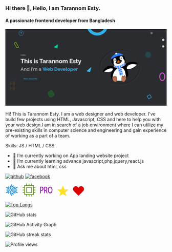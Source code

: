 ### Hi there 👋, Hello, I am Tarannom Esty.
#### A passionate frontend developer from Bangladesh
![A passionate frontend developer from Bangladesh](https://github.com/tarannomesty/tarannomesty/blob/main/2.png)

Hi! This is Tarannom Esty. I am a web designer and web developer. I've build few projects using HTML, Javascript, CSS and here to help you with your web design.I am in search of a job environment where I can utilize my pre-existing skills in computer science and engineering and gain experience of working as a part of a team.

Skills:  JS / HTML / CSS

- 🔭 I’m currently working on App landing website project 
- 🌱 I’m currently learning advance javascript,php,jquery,react.js 
- 💬 Ask me about html, css 


[<img src='https://cdn.jsdelivr.net/npm/simple-icons@3.0.1/icons/github.svg' alt='github' height='40'>](https://github.com/tarannomesty)  [<img src='https://cdn.jsdelivr.net/npm/simple-icons@3.0.1/icons/facebook.svg' alt='facebook' height='40'>](https://www.facebook.com/tarannomesty)  

<a href='https://archiveprogram.github.com/'><img src='https://raw.githubusercontent.com/acervenky/animated-github-badges/master/assets/acbadge.gif' width='40' height='40'></a> <a href='https://docs.github.com/en/developers'><img src='https://raw.githubusercontent.com/acervenky/animated-github-badges/master/assets/devbadge.gif' width='40' height='40'></a> <a href='https://github.com/pricing'><img src='https://raw.githubusercontent.com/acervenky/animated-github-badges/master/assets/pro.gif' width='40' height='40'></a> <a href='https://stars.github.com/'><img src='https://raw.githubusercontent.com/acervenky/animated-github-badges/master/assets/starbadge.gif' width='35' height='35'></a> <a href='https://docs.github.com/en/github/supporting-the-open-source-community-with-github-sponsors'><img src='https://raw.githubusercontent.com/acervenky/animated-github-badges/master/assets/sponsorbadge.gif' width='35' height='35'></a> 

[![Top Langs](https://github-readme-stats.vercel.app/api/top-langs/?username=tarannomesty)](https://github.com/anuraghazra/github-readme-stats)

![GitHub stats](https://github-readme-stats.vercel.app/api?username=tarannomesty&show_icons=true)  

![GitHub Activity Graph](https://activity-graph.herokuapp.com/graph?username=tarannomesty)  

![GitHub streak stats](https://github-readme-streak-stats.herokuapp.com/?user=tarannomesty)  

![Profile views](https://gpvc.arturio.dev/tarannomesty)  
